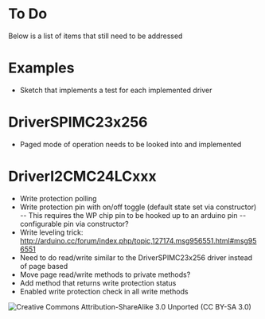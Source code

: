 To Do
=====

Below is a list of items that still need to be addressed

Examples
========

- Sketch that implements a test for each implemented driver

DriverSPIMC23x256
=================

- Paged mode of operation needs to be looked into and implemented

DriverI2CMC24LCxxx
==================

- Write protection polling
- Write protection pin with on/off toggle (default state set via constructor)
-- This requires the WP chip pin to be hooked up to an arduino pin 
-- configurable pin via constructor?
- Write leveling trick: http://arduino.cc/forum/index.php/topic,127174.msg956551.html#msg956551
- Need to do read/write similar to the DriverSPIMC23x256 driver instead of page based
- Move page read/write methods to private methods?
- Add method that returns write protection status
- Enabled write protection check in all write methods

![Creative Commons Attribution-ShareAlike 3.0 Unported (CC BY-SA 3.0)](https://raw.github.com/mcrosson/arduino_simple_file_system/master/cc-by-sa.png)
